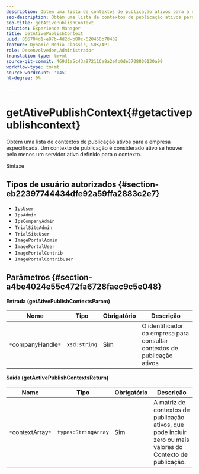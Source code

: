 ```yaml
---
description: Obtém uma lista de contextos de publicação ativos para a empresa especificada. Um contexto de publicação é considerado ativo se houver pelo menos um servidor ativo definido para o contexto.
seo-description: Obtém uma lista de contextos de publicação ativos para a empresa especificada. Um contexto de publicação é considerado ativo se houver pelo menos um servidor ativo definido para o contexto.
seo-title: getAtivePublishContext
solution: Experience Manager
title: getAtivePublishContext
uuid: 856704d1-e97b-4d2d-b80c-620450b78432
feature: Dynamic Media Classic, SDK/API
role: Desenvolvedor,Administrador
translation-type: tm+mt
source-git-commit: 469d1a5c43a972116a8a2efb0de5708800130a99
workflow-type: tm+mt
source-wordcount: '145'
ht-degree: 0%

---
```



# getAtivePublishContext{#getactivepublishcontext}

Obtém uma lista de contextos de publicação ativos para a empresa especificada. Um contexto de publicação é considerado ativo se houver pelo menos um servidor ativo definido para o contexto.

Sintaxe

## Tipos de usuário autorizados {#section-eb22397744434dfe92a59ffa2883c2e7}

* `IpsUser`
* `IpsAdmin`
* `IpsCompanyAdmin`
* `TrialSiteAdmin`
* `TrialSiteUser`
* `ImagePortalAdmin`
* `ImagePortalUser`
* `ImagePortalContrib`
* `ImagePortalContribUser`

## Parâmetros {#section-a4be4024e55c472fa6728faec9c5e048}

**Entrada (getAtivePublishContextsParam)**

| Nome | Tipo | Obrigatório | Descrição |
|---|---|---|---|
| `*`companyHandle`*` | `xsd:string` | Sim | O identificador da empresa para consultar contextos de publicação ativos |

**Saída (getActivePublishContextsReturn)**

| Nome | Tipo | Obrigatório | Descrição |
|---|---|---|---|
| `*`contextArray`*` | `types:StringArray` | Sim | A matriz de contextos de publicação ativos, que pode incluir zero ou mais valores do Contexto de publicação. |

